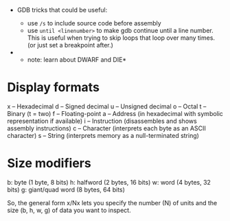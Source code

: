 - GDB tricks that could be useful:
	-  use `/s` to include source code before assembly
	- use `until <linenumber>` to make gdb continue until a line number. This is useful when trying to skip loops that loop over many times. (or just set a breakpoint after.)

- * note: learn about DWARF and DIE*


# Display formats

x – Hexadecimal
d – Signed decimal
u – Unsigned decimal
o – Octal
t – Binary (t = two)
f – Floating-point
a – Address (in hexadecimal with symbolic representation if available)
i – Instruction (disassembles and shows assembly instructions)
c – Character (interprets each byte as an ASCII character)
s – String (interprets memory as a null-terminated string)

# Size modifiers

b: byte (1 byte, 8 bits)
h: halfword (2 bytes, 16 bits)
w: word (4 bytes, 32 bits)
g: giant/quad word (8 bytes, 64 bits)

So, the general form x/Nx<size> lets you specify the number (N) of units and the size (b, h, w, g) of data you want to inspect.

